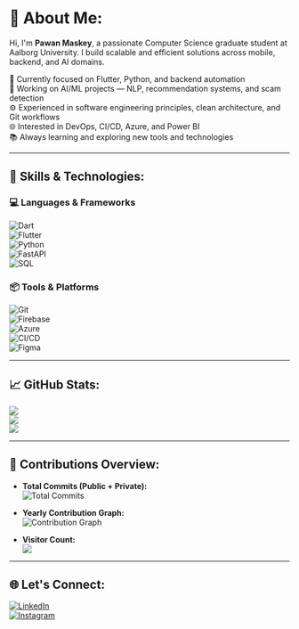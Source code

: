 # 💫 About Me:
Hi, I'm **Pawan Maskey**, a passionate Computer Science graduate student at Aalborg University. I build scalable and efficient solutions across mobile, backend, and AI domains.  

🔭 Currently focused on Flutter, Python, and backend automation  
🤖 Working on AI/ML projects — NLP, recommendation systems, and scam detection  
⚙️ Experienced in software engineering principles, clean architecture, and Git workflows  
🌐 Interested in DevOps, CI/CD, Azure, and Power BI  
📚 Always learning and exploring new tools and technologies  

---

## 🧠 Skills & Technologies:
### 💻 Languages & Frameworks
![Dart](https://img.shields.io/badge/Dart-%230175C2.svg?style=for-the-badge&logo=dart&logoColor=white)  
![Flutter](https://img.shields.io/badge/Flutter-%2302569B.svg?style=for-the-badge&logo=flutter&logoColor=white)  
![Python](https://img.shields.io/badge/Python-%2314354C.svg?style=for-the-badge&logo=python&logoColor=white)  
![FastAPI](https://img.shields.io/badge/FastAPI-005571?style=for-the-badge&logo=fastapi&logoColor=white)  
![SQL](https://img.shields.io/badge/SQL-%2300f.svg?style=for-the-badge&logo=mysql&logoColor=white)  

### 📦 Tools & Platforms
![Git](https://img.shields.io/badge/Git-%23F05033.svg?style=for-the-badge&logo=git&logoColor=white)  
![Firebase](https://img.shields.io/badge/Firebase-%23039BE5.svg?style=for-the-badge&logo=firebase&logoColor=white)  
![Azure](https://img.shields.io/badge/Azure-%230072C6.svg?style=for-the-badge&logo=microsoftazure&logoColor=white)  
![CI/CD](https://img.shields.io/badge/CI/CD-%2300B4D8.svg?style=for-the-badge&logo=githubactions&logoColor=white)  
![Figma](https://img.shields.io/badge/Figma-%23F24E1E.svg?style=for-the-badge&logo=figma&logoColor=white)  

---

## 📈 GitHub Stats:
![](https://github-readme-stats.vercel.app/api?username=maskeyp&theme=tokyonight&hide_border=true&include_all_commits=true&count_private=true)<br/>
![](https://github-readme-streak-stats.herokuapp.com/?user=maskeyp&theme=tokyonight&hide_border=true)<br/>
![](https://github-readme-stats.vercel.app/api/top-langs/?username=maskeyp&theme=tokyonight&hide_border=true&layout=compact)

---

## 🧮 Contributions Overview:
- **Total Commits (Public + Private):**  
  ![Total Commits](https://img.shields.io/badge/dynamic/json?color=blue&label=Commits&query=totalCommits&url=https://github-contributions-api.jogruber.de/api/v1/maskeyp&logo=github)

- **Yearly Contribution Graph:**  
  ![Contribution Graph](https://github-contributions-api.deno.dev/maskeyp.svg)

- **Visitor Count:**  
  [![](https://visitcount.itsvg.in/api?id=maskeyp&icon=5&color=6)](https://visitcount.itsvg.in)

---

## 🌐 Let's Connect:
[![LinkedIn](https://img.shields.io/badge/LinkedIn-%230077B5.svg?style=for-the-badge&logo=linkedin&logoColor=white)](https://linkedin.com/in/maskeyp)  
[![Instagram](https://img.shields.io/badge/Instagram-%23E4405F.svg?style=for-the-badge&logo=Instagram&logoColor=white)](https://instagram.com/maskeyp_)
